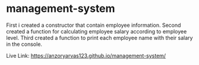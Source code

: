 # management-system

First i created a constructor that contain employee information.
Second created a function for calculating employee salary according to employee level.
Third created a function to print each employee name with their salary in the console.


Live Link: https://anzoryarvas123.github.io/management-system/

